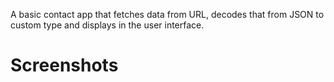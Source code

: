 A basic contact app that fetches data from URL, decodes that from JSON to custom type and displays in the user interface.

#  Screenshots



